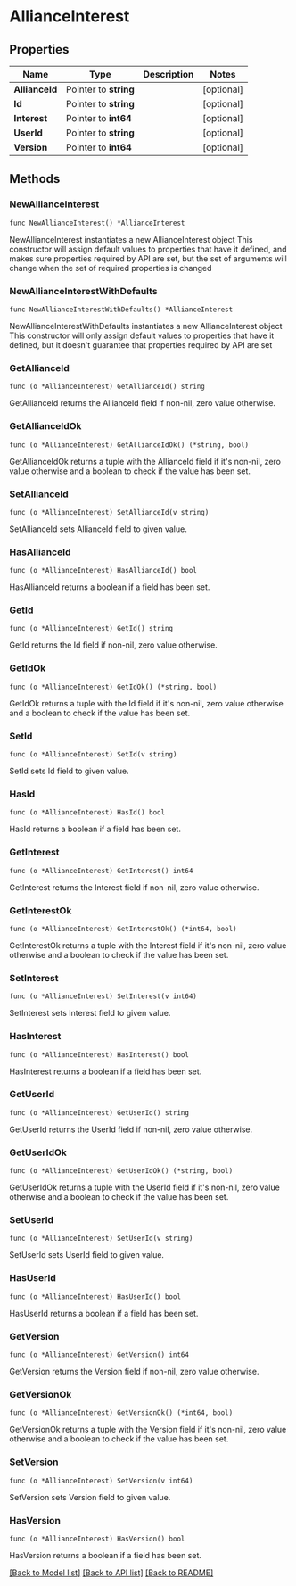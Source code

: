 # AllianceInterest

## Properties

Name | Type | Description | Notes
------------ | ------------- | ------------- | -------------
**AllianceId** | Pointer to **string** |  | [optional] 
**Id** | Pointer to **string** |  | [optional] 
**Interest** | Pointer to **int64** |  | [optional] 
**UserId** | Pointer to **string** |  | [optional] 
**Version** | Pointer to **int64** |  | [optional] 

## Methods

### NewAllianceInterest

`func NewAllianceInterest() *AllianceInterest`

NewAllianceInterest instantiates a new AllianceInterest object
This constructor will assign default values to properties that have it defined,
and makes sure properties required by API are set, but the set of arguments
will change when the set of required properties is changed

### NewAllianceInterestWithDefaults

`func NewAllianceInterestWithDefaults() *AllianceInterest`

NewAllianceInterestWithDefaults instantiates a new AllianceInterest object
This constructor will only assign default values to properties that have it defined,
but it doesn't guarantee that properties required by API are set

### GetAllianceId

`func (o *AllianceInterest) GetAllianceId() string`

GetAllianceId returns the AllianceId field if non-nil, zero value otherwise.

### GetAllianceIdOk

`func (o *AllianceInterest) GetAllianceIdOk() (*string, bool)`

GetAllianceIdOk returns a tuple with the AllianceId field if it's non-nil, zero value otherwise
and a boolean to check if the value has been set.

### SetAllianceId

`func (o *AllianceInterest) SetAllianceId(v string)`

SetAllianceId sets AllianceId field to given value.

### HasAllianceId

`func (o *AllianceInterest) HasAllianceId() bool`

HasAllianceId returns a boolean if a field has been set.

### GetId

`func (o *AllianceInterest) GetId() string`

GetId returns the Id field if non-nil, zero value otherwise.

### GetIdOk

`func (o *AllianceInterest) GetIdOk() (*string, bool)`

GetIdOk returns a tuple with the Id field if it's non-nil, zero value otherwise
and a boolean to check if the value has been set.

### SetId

`func (o *AllianceInterest) SetId(v string)`

SetId sets Id field to given value.

### HasId

`func (o *AllianceInterest) HasId() bool`

HasId returns a boolean if a field has been set.

### GetInterest

`func (o *AllianceInterest) GetInterest() int64`

GetInterest returns the Interest field if non-nil, zero value otherwise.

### GetInterestOk

`func (o *AllianceInterest) GetInterestOk() (*int64, bool)`

GetInterestOk returns a tuple with the Interest field if it's non-nil, zero value otherwise
and a boolean to check if the value has been set.

### SetInterest

`func (o *AllianceInterest) SetInterest(v int64)`

SetInterest sets Interest field to given value.

### HasInterest

`func (o *AllianceInterest) HasInterest() bool`

HasInterest returns a boolean if a field has been set.

### GetUserId

`func (o *AllianceInterest) GetUserId() string`

GetUserId returns the UserId field if non-nil, zero value otherwise.

### GetUserIdOk

`func (o *AllianceInterest) GetUserIdOk() (*string, bool)`

GetUserIdOk returns a tuple with the UserId field if it's non-nil, zero value otherwise
and a boolean to check if the value has been set.

### SetUserId

`func (o *AllianceInterest) SetUserId(v string)`

SetUserId sets UserId field to given value.

### HasUserId

`func (o *AllianceInterest) HasUserId() bool`

HasUserId returns a boolean if a field has been set.

### GetVersion

`func (o *AllianceInterest) GetVersion() int64`

GetVersion returns the Version field if non-nil, zero value otherwise.

### GetVersionOk

`func (o *AllianceInterest) GetVersionOk() (*int64, bool)`

GetVersionOk returns a tuple with the Version field if it's non-nil, zero value otherwise
and a boolean to check if the value has been set.

### SetVersion

`func (o *AllianceInterest) SetVersion(v int64)`

SetVersion sets Version field to given value.

### HasVersion

`func (o *AllianceInterest) HasVersion() bool`

HasVersion returns a boolean if a field has been set.


[[Back to Model list]](../README.md#documentation-for-models) [[Back to API list]](../README.md#documentation-for-api-endpoints) [[Back to README]](../README.md)



